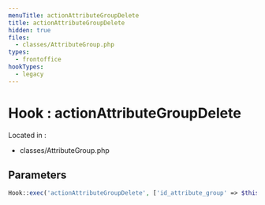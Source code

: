```yaml
---
menuTitle: actionAttributeGroupDelete
title: actionAttributeGroupDelete
hidden: true
files:
  - classes/AttributeGroup.php
types:
  - frontoffice
hookTypes:
  - legacy
---
```


# Hook : actionAttributeGroupDelete

Located in :

  - classes/AttributeGroup.php

## Parameters

```php
Hook::exec('actionAttributeGroupDelete', ['id_attribute_group' => $this->id]);
```